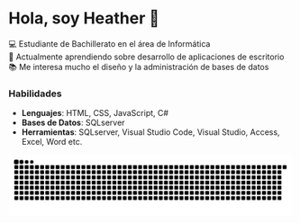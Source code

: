 # Hola, soy Heather 👋

💻 Estudiante de Bachillerato en el área de Informática  
🌱 Actualmente aprendiendo sobre desarrollo de aplicaciones de escritorio  
📚 Me interesa mucho el diseño y la administración de bases de datos

### Habilidades
- **Lenguajes**: HTML, CSS, JavaScript, C#
- **Bases de Datos**: SQLserver
- **Herramientas**: SQLserver, Visual Studio Code, Visual Studio, Access, Excel, Word etc.


![Snake animation](https://github.com/7oSkaaa/7oSkaaa/blob/output/github-contribution-grid-snake.svg?)

  

<!---
HeatherCobas/HeatherCobas is a ✨ special ✨ repository because its `README.md` (this file) appears on your GitHub profile.
You can click the Preview link to take a look at your changes.
--->
